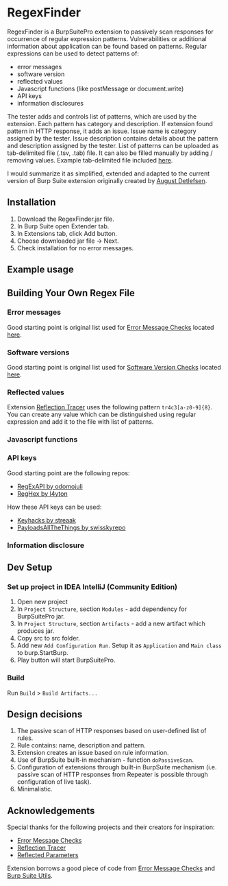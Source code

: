 # RegexFinder

RegexFinder is a BurpSuitePro extension to passively scan responses for occurrence of regular expression patterns. 
Vulnerabilities or additional information about application can be found based on patterns. 
Regular expressions can be used to detect patterns of:

- error messages
- software version
- reflected values
- Javascript functions (like postMessage or document.write)
- API keys
- information disclosures

The tester adds and controls list of patterns, which are used by the extension. 
Each pattern has category and description. 
If extension found pattern in HTTP response, it adds an issue.
Issue name is category assigned by the tester. 
Issue description contains details about the pattern and description assigned by the tester.
List of patterns can be uploaded as tab-delimited file (.tsv, .tab) file. 
It can also be filled manually by adding / removing values.
Example tab-delimited file included [here](https://github.com/lwierzbicki/RegexFinder/blob/main/burp.regex.tsv). 

I would summarize it as simplified, extended and adapted to the current version of Burp Suite extension originally created by [August Detlefsen](https://github.com/augustd). 


## Installation

1. Download the RegexFinder.jar file.
2. In Burp Suite open Extender tab. 
3. In Extensions tab, click Add button.
4. Choose downloaded jar file -> Next.
5. Check installation for no error messages.

## Example usage


## Building Your Own Regex File

### Error messages

Good starting point is original list used for [Error Message Checks](https://github.com/augustd/burp-suite-error-message-checks) located [here](https://github.com/augustd/burp-suite-error-message-checks/blob/master/src/main/resources/burp/match-rules.tab).

### Software versions

Good starting point is original list used for [Software Version Checks](https://github.com/augustd/burp-suite-software-version-checks) located [here](https://github.com/augustd/burp-suite-software-version-checks/blob/master/src/main/resources/burp/match-rules.tab).  

### Reflected values

Extension [Reflection Tracer](https://github.com/securityewok/Reflection-Tracer) uses the following pattern `tr4c3[a-z0-9]{8}`. You can create any value which can be distinguished using regular expression and add it to the file with list of patterns.

### Javascript functions

### API keys

Good starting point are the following repos:

- [RegExAPI by odomojuli](https://github.com/odomojuli/RegExAPI)
- [RegHex by l4yton](https://github.com/l4yton/RegHex)

How these API keys can be used:

- [Keyhacks by streaak](https://github.com/streaak/keyhacks)
- [PayloadsAllTheThings by swisskyrepo](https://github.com/swisskyrepo/PayloadsAllTheThings/tree/master/API%20Key%20Leaks)

### Information disclosure

##  Dev Setup

### Set up project in IDEA IntelliJ (Community Edition)

1. Open new project
2. In `Project Structure`, section `Modules` -  add dependency for BurpSuitePro jar.
3. In `Project Structure`, section `Artifacts` - add a new artifact which produces jar.
4. Copy src to src folder.
5. Add new `Add Configuration Run`. Setup it as `Application` and `Main class` to burp.StartBurp.
6. Play button will start BurpSuitePro.

### Build

Run `Build` > `Build Artifacts...`

## Design decisions

1. The passive scan of HTTP responses based on user-defined list of rules.
2. Rule contains: name, description and pattern.
3. Extension creates an issue based on rule information. 
4. Use of BurpSuite built-in mechanism - function `doPassiveScan`.
5. Configuration of extensions through built-in BurpSuite mechanism (i.e. passive scan of HTTP responses from Repeater is possible through configuration of live task).
6. Minimalistic.

## Acknowledgements

Special thanks for the following projects and their creators for inspiration:

- [Error Message Checks](https://github.com/augustd/burp-suite-error-message-checks)
- [Reflection Tracer](https://github.com/securityewok/Reflection-Tracer)   
- [Reflected Parameters](https://github.com/portswigger/reflected-parameters)

Extension borrows a good piece of code from [Error Message Checks](https://github.com/augustd/burp-suite-error-message-checks) and [Burp Suite Utils](https://github.com/augustd/burp-suite-utils).
